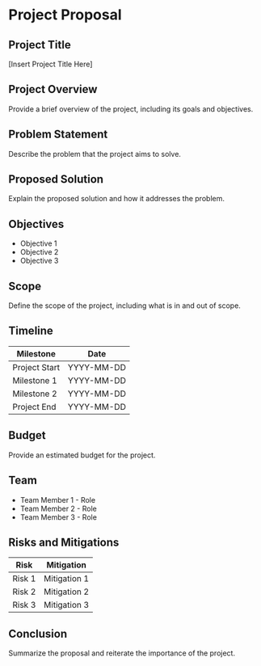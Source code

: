 # Project Proposal

## Project Title
[Insert Project Title Here]

## Project Overview
Provide a brief overview of the project, including its goals and objectives.

## Problem Statement
Describe the problem that the project aims to solve.

## Proposed Solution
Explain the proposed solution and how it addresses the problem.

## Objectives
- Objective 1
- Objective 2
- Objective 3

## Scope
Define the scope of the project, including what is in and out of scope.

## Timeline
| Milestone        | Date       |
| ---------------- | ---------- |
| Project Start    | YYYY-MM-DD |
| Milestone 1      | YYYY-MM-DD |
| Milestone 2      | YYYY-MM-DD |
| Project End      | YYYY-MM-DD |

## Budget
Provide an estimated budget for the project.

## Team
- Team Member 1 - Role
- Team Member 2 - Role
- Team Member 3 - Role

## Risks and Mitigations
| Risk             | Mitigation |
| ---------------- | ---------- |
| Risk 1           | Mitigation 1 |
| Risk 2           | Mitigation 2 |
| Risk 3           | Mitigation 3 |

## Conclusion
Summarize the proposal and reiterate the importance of the project.
